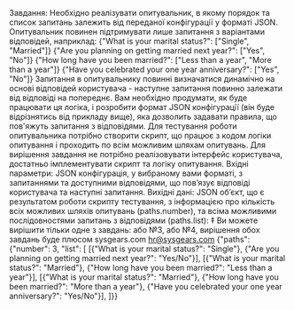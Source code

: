 Завдання:
Необхідно реалізувати опитувальник, в якому порядок та список запитань залежить від
переданої конфігурації у форматі JSON. Опитувальник повинен підтримувати лише
запитання з варіантами відповідей, наприклад:
{"What is your marital status?": ["Single", "Married"]}
{"Are you planning on getting married next year?": ["Yes", "No"]}
{"How long have you been married?": ["Less than a year", "More than a year"]}
{"Have you celebrated your one year anniversary?": ["Yes", "No"]}
Запитання в опитувальнику повинні визначатися динамічно на основі відповідей
користувача - наступне запитання повинно залежати від відповіді на попереднє. Вам
необхідно продумати, як буде працювати ця логіка, і розробити формат JSON конфігурації
(він буде відрізнятись від прикладу вище), яка дозволить задавати правила, що пов'яжуть
запитання з відповідями.
Для тестування роботи опитувальника потрібно створити скрипт, що працює з кодом логіки
опитування і проходить по всім можливим шляхам опитувань. Для вирішення завдання не
потрібно реалізовувати інтерфейс користувача, достатньо імплементувати скрипт та логіку
опитування.
Вхідні параметри:
JSON конфігурація, у вибраному вами форматі, з запитаннями та доступними відповідями,
що пов’язує відповіді користувача та наступні запитання.
Вихідні дані:
JSON об’єкт, що є результатом роботи скрипту тестування, з інформацією про кількість всіх
можливих шляхів опитувань (paths.number), та всіма можливими послідовностями
запитань з відповідями (paths.list):
‡ Ви можете вирішити тільки одне з завдань: або №3, або №4, вирішення обох завдань буде
плюсом
sysgears.com
hr@sysgears.com
{"paths": {"number": 3, "list": [
[{"What is your marital status?": "Single"},
{"Are you planning on getting married next year?": "Yes/No"}],
[{"What is your marital status?": "Married"},
{"How long have you been married?": "Less than a year"}],
[{"What is your marital status?": "Married"},
{"How long have you been married?": "More than a year"},
{"Have you celebrated your one year anniversary?": "Yes/No"}],
]}}
